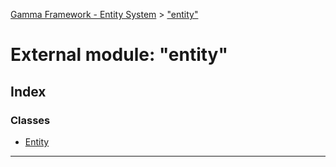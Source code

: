 [Gamma Framework - Entity System](../README.md) > ["entity"](../modules/_entity_.md)



# External module: "entity"

## Index

### Classes

* [Entity](../classes/_entity_.entity.md)



---
